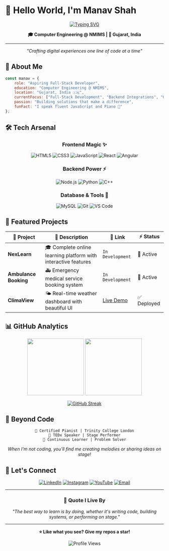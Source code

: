 # 👋 Hello World, I'm Manav Shah

<div align="center">

[![Typing SVG](https://readme-typing-svg.herokuapp.com?font=Fira+Code&pause=1000&color=4285F4&center=true&vCenter=true&width=435&lines=Full-Stack+Developer+%F0%9F%9A%80;Computer+Engineering+Student;Problem+Solver+%26+Tech+Enthusiast;Pianist+%26+TEDx+Speaker+%F0%9F%8E%B9)](https://git.io/typing-svg)

**🎓 Computer Engineering @ NMIMS | 📍 Gujarat, India**

---

*"Crafting digital experiences one line of code at a time"*

</div>

## 🚀 About Me

```javascript
const manav = {
    role: "Aspiring Full-Stack Developer",
    education: "Computer Engineering @ NMIMS",
    location: "Gujarat, India 🇮🇳",
    currentFocus: ["Full-Stack Development", "Backend Integrations", "UI/UX"],
    passion: "Building solutions that make a difference",
    funFact: "I speak fluent JavaScript and Piano 🎹"
};
```

## 🛠️ Tech Arsenal

<div align="center">

### Frontend Magic ✨
![HTML5](https://img.shields.io/badge/HTML5-E34F26?style=for-the-badge&logo=html5&logoColor=white)
![CSS3](https://img.shields.io/badge/CSS3-1572B6?style=for-the-badge&logo=css3&logoColor=white)
![JavaScript](https://img.shields.io/badge/JavaScript-F7DF1E?style=for-the-badge&logo=javascript&logoColor=black)
![React](https://img.shields.io/badge/React-20232A?style=for-the-badge&logo=react&logoColor=61DAFB)
![Angular](https://img.shields.io/badge/Angular-DD0031?style=for-the-badge&logo=angular&logoColor=white)

### Backend Power ⚡
![Node.js](https://img.shields.io/badge/Node.js-43853D?style=for-the-badge&logo=node.js&logoColor=white)
![Python](https://img.shields.io/badge/Python-3776AB?style=for-the-badge&logo=python&logoColor=white)
![C++](https://img.shields.io/badge/C%2B%2B-00599C?style=for-the-badge&logo=c%2B%2B&logoColor=white)

### Database & Tools 🔧
![MySQL](https://img.shields.io/badge/MySQL-00000F?style=for-the-badge&logo=mysql&logoColor=white)
![Git](https://img.shields.io/badge/Git-F05032?style=for-the-badge&logo=git&logoColor=white)
![VS Code](https://img.shields.io/badge/VS_Code-007ACC?style=for-the-badge&logo=visual-studio-code&logoColor=white)

</div>

## 🌟 Featured Projects

<div align="center">

| 🚀 Project | 📝 Description | 🔗 Link | ⚡ Status |
|------------|----------------|---------|-----------|
| **NexLearn** | 🎓 Complete online learning platform with interactive features | `In Development` | 🔄 Active |
| **Ambulance Booking** | 🚑 Emergency medical service booking system | `In Development` | 🔄 Active |
| **ClimaView** | 🌤️ Real-time weather dashboard with beautiful UI | [Live Demo](https://climaview-4g30.onrender.com) | ✅ Deployed |

</div>

## 📊 GitHub Analytics

<div align="center">

<img height="180em" src="https://github-readme-stats.vercel.app/api?username=manavshah&show_icons=true&theme=react&hide_border=true&bg_color=0D1117&title_color=4285F4&icon_color=4285F4" />
<img height="180em" src="https://github-readme-stats.vercel.app/api/top-langs/?username=manavshah&layout=compact&theme=react&hide_border=true&bg_color=0D1117&title_color=4285F4" />

</div>

<div align="center">

[![GitHub Streak](https://github-readme-streak-stats.herokuapp.com?user=manavshah&theme=react&hide_border=true&background=0D1117&ring=4285F4&fire=4285F4&currStreakLabel=4285F4)](https://git.io/streak-stats)

</div>

## 🎵 Beyond Code

<div align="center">

```
🎹 Certified Pianist | Trinity College London
🎤 TEDx Speaker | Stage Performer
🌱 Continuous Learner | Problem Solver
```

*When I'm not coding, you'll find me creating melodies or sharing ideas on stage!*

</div>

## 🤝 Let's Connect

<div align="center">

[![LinkedIn](https://img.shields.io/badge/LinkedIn-0077B5?style=for-the-badge&logo=linkedin&logoColor=white)](https://www.linkedin.com/in/manav-shah-628859373)
[![Instagram](https://img.shields.io/badge/Instagram-E4405F?style=for-the-badge&logo=instagram&logoColor=white)](https://instagram.com/manav_shah0409)
[![YouTube](https://img.shields.io/badge/YouTube-FF0000?style=for-the-badge&logo=youtube&logoColor=white)](https://www.youtube.com/@manavshah6117)
[![Email](https://img.shields.io/badge/Email-D14836?style=for-the-badge&logo=gmail&logoColor=white)](mailto:manavshahcol@gmail.com)

</div>

---

<div align="center">

### 💭 Quote I Live By

*"The best way to learn is by doing, whether it's writing code, building systems, or performing on stage."*

---

**⭐ Like what you see? Give my repos a star!**

![Profile Views](https://komarev.com/ghpvc/?username=manavshah&color=4285F4&style=for-the-badge)

</div>
